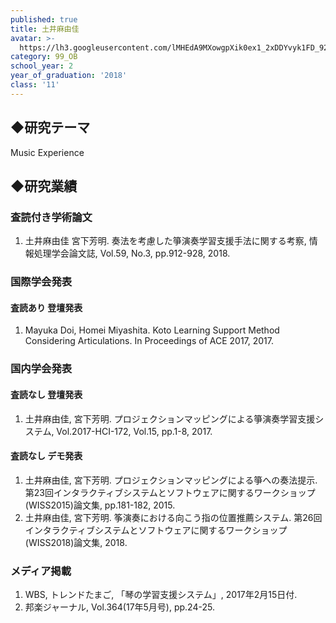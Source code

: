 ```yaml
---
published: true
title: 土井麻由佳
avatar: >-
  https://lh3.googleusercontent.com/lMHEdA9MXowgpXik0ex1_2xDDYvyk1FD_922nDtMihzL3tBnMOj33mrwmCVDbJt-a9sSNWf8CYcdw1XH6mkVjfsOIqTFgH5dUdNUZHJKvXjM0YlZLzn5EOy7dPhzOqXwlKqgfcQUytgGvJNyXgRqkDY5s1JHTykdSzlsOOb6rI3-HoJkHmvwNQCX2dNZYLdknDguhmupGybCjAhQltMpF-2JSCaQyRCpZvxDq4kYRwrFila6QsTJzoTGFRHwoTZ3PvSNo1T0EE5vbpEGiKLTrOAH2TlOWUQlhJiddyAbe9SFk-LK8qYuLs4MOpjv991XAqgAn1sDCbT9tYQtrckYK9IKC-5sN4TbzK4cPIV11Fa5hkfJDhrxofY8b389oY0Wmrw6RnXyi_kX7DJXU8f-NtiYk1KWEDrRcBWD9ULJgGOtak0gE8fgjrUGp0CSKfYvpaJXyarTWS17zbsojgCW6y1uduqooJv4a3yFmr4R9ZkcKFpdiOF67K4SldAeReDlg0dWZTf105vb4i3qD3xa1VQCQeclMAdYLLqsSnNUgHmLwZGAMV1AWGGpyQoSgGckodcUdOlKUUxWLGgjtpmBZ5CqrmFhXEuFGhYsKlLYnsK2KHBW4x2PmCxNOdC1__Tgh6gToVr-f4INkh-FIarhehRuxo3CSou5BaFlbe_ASw=p-s300
category: 99_OB
school_year: 2
year_of_graduation: '2018'
class: '11'
---
```

## ◆研究テーマ

Music Experience

## ◆研究業績

### 査読付き学術論文

1. 土井麻由佳 宮下芳明. 奏法を考慮した箏演奏学習支援手法に関する考察, 情報処理学会論文誌, Vol.59, No.3, pp.912-928, 2018.

### 国際学会発表

#### 査読あり 登壇発表

1. Mayuka Doi, Homei Miyashita. Koto Learning Support Method Considering Articulations. In Proceedings of ACE 2017, 2017.

### 国内学会発表

#### 査読なし 登壇発表

1. 土井麻由佳, 宮下芳明. プロジェクションマッピングによる箏演奏学習支援システム, Vol.2017-HCI-172, Vol.15, pp.1-8, 2017.

#### 査読なし デモ発表

1. 土井麻由佳, 宮下芳明. プロジェクションマッピングによる箏への奏法提示. 第23回インタラクティブシステムとソフトウェアに関するワークショップ(WISS2015)論文集, pp.181-182, 2015.
2. 土井麻由佳, 宮下芳明. 筝演奏における向こう指の位置推薦システム. 第26回インタラクティブシステムとソフトウェアに関するワークショップ(WISS2018)論文集, 2018.

### メディア掲載

1. WBS, トレンドたまご, 「琴の学習支援システム」, 2017年2月15日付.
2. 邦楽ジャーナル, Vol.364(17年5月号), pp.24-25.
